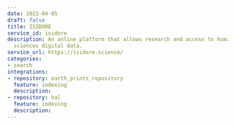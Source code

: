 ```yaml
---
date: 2022-04-05
draft: false
title: ISIDORE
service_id: isidore
description: An online platform that allows research and access to human and social
  sciences digital data.
service_url: https://isidore.science/
categories:
- search
integrations:
- repository: earth_prints_repository
  feature: indexing
  description:
- repository: hal
  feature: indexing
  description:
---
```



